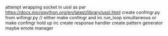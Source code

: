 attempt wrapping socket in ussl as per https://docs.micropython.org/en/latest/library/ussl.html
create confmgr.py from wifimgr.py // either make confmgr and irc run_loop simultaneous or make confmgr hold up irc
create response handler
create pattern generator
maybe emote manager
